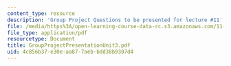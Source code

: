 ```yaml
---
content_type: resource
description: 'Group Project Questions to be presented for lecture #11'
file: /media/https%3A/open-learning-course-data-rc.s3.amazonaws.com/11-201-gateway-planning-action-fall-2002/4c856b37e30eaa877aebbdd38b9307d4_GroupProjectPresentationUnit3.pdf
file_type: application/pdf
resourcetype: Document
title: GroupProjectPresentationUnit3.pdf
uid: 4c856b37-e30e-aa87-7aeb-bdd38b9307d4
---
```

